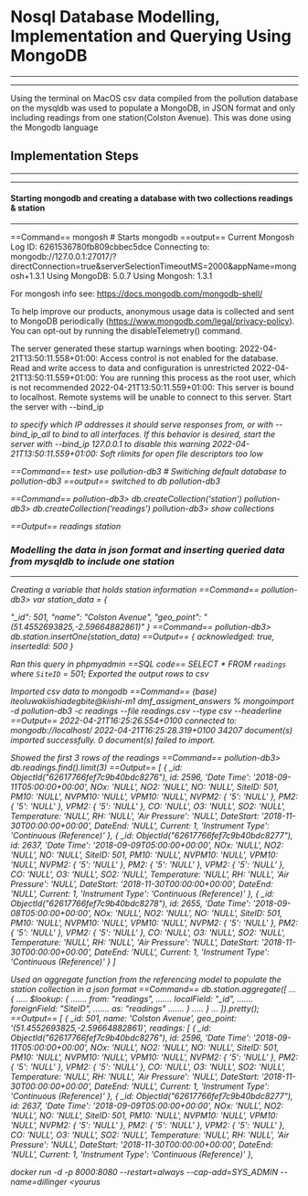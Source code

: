 # Nosql Database Modelling, Implementation and Querying Using MongoDB
----
---

Using the terminal on MacOS csv data compiled from the pollution database on the mysqldb was used to populate a MongoDB, in JSON format and only including readings from one station(Colston Avenue). This was done using the Mongodb language
## Implementation Steps
-----
---
#### Starting mongodb and creating a database with two collections readings & station
---
==Command== 
mongosh # Starts mongodb
==output==
Current Mongosh Log ID:	6261536780fb809cbbec5dce
Connecting to:		mongodb://127.0.0.1:27017/?directConnection=true&serverSelectionTimeoutMS=2000&appName=mongosh+1.3.1
Using MongoDB:		5.0.7
Using Mongosh:		1.3.1

For mongosh info see: https://docs.mongodb.com/mongodb-shell/


To help improve our products, anonymous usage data is collected and sent to MongoDB periodically (https://www.mongodb.com/legal/privacy-policy).
You can opt-out by running the disableTelemetry() command.


   The server generated these startup warnings when booting:
   2022-04-21T13:50:11.558+01:00: Access control is not enabled for the database. Read and write access to data and configuration is unrestricted
   2022-04-21T13:50:11.559+01:00: You are running this process as the root user, which is not recommended
   2022-04-21T13:50:11.559+01:00: This server is bound to localhost. Remote systems will be unable to connect to this server. Start the server with --bind_ip <address> to specify which IP addresses it should serve responses from, or with --bind_ip_all to bind to all interfaces. If this behavior is desired, start the server with --bind_ip 127.0.0.1 to disable this warning
   2022-04-21T13:50:11.559+01:00: Soft rlimits for open file descriptors too low

==Command==
test> use pollution-db3 # Switiching default database to pollution-db3
==output==
switched to db pollution-db3

==Command==
pollution-db3> db.createCollection('station')
pollution-db3> db.createCollection('readings')
pollution-db3> show collections

==Output==
readings
station 

### Modelling the data in json format and inserting queried data from mysqldb to include one station
-----
Creating a variable that holds station information
==Command== 
pollution-db3>  var station_data = {
 
"_id": 501,
"name": "Colston Avenue",
"geo_point": "(51.4552693825,-2.59664882861)"
 }
==Command== 
pollution-db3> db.station.insertOne(station_data)
==Output==
{ acknowledged: true, insertedId: 500 }

Ran this query in phpmyadmin 
==SQL code==
SELECT * FROM `readings` where `SiteID` = 501;
Exported the output rows to csv

Imported csv data to mongodb
==Command==
(base) iteoluwakiishiadegbite@kiishi-m1 dmf_assigment_answers % mongoimport -d pollution-db3 -c readings --file readings.csv --type csv --headerline
==Output==
2022-04-21T16:25:26.554+0100	connected to: mongodb://localhost/
2022-04-21T16:25:28.319+0100	34207 document(s) imported successfully. 0 document(s) failed to import.

Showed the first 3 rows of the readings
==Command==
pollution-db3> db.readings.find().limit(3)
==Output==
[
  {
    _id: ObjectId("62617766fef7c9b40bdc8276"),
    id: 2596,
    'Date Time': '2018-09-11T05:00:00+00:00',
    NOx: 'NULL',
    NO2: 'NULL',
    NO: 'NULL',
    SiteID: 501,
    PM10: 'NULL',
    NVPM10: 'NULL',
    VPM10: 'NULL',
    NVPM2: { '5': 'NULL' },
    PM2: { '5': 'NULL' },
    VPM2: { '5': 'NULL' },
    CO: 'NULL',
    O3: 'NULL',
    SO2: 'NULL',
    Temperature: 'NULL',
    RH: 'NULL',
    'Air Pressure': 'NULL',
    DateStart: '2018-11-30T00:00:00+00:00',
    DateEnd: 'NULL',
    Current: 1,
    'Instrument Type': 'Continuous (Reference)'
  },
  {
    _id: ObjectId("62617766fef7c9b40bdc8277"),
    id: 2637,
    'Date Time': '2018-09-09T05:00:00+00:00',
    NOx: 'NULL',
    NO2: 'NULL',
    NO: 'NULL',
    SiteID: 501,
    PM10: 'NULL',
    NVPM10: 'NULL',
    VPM10: 'NULL',
    NVPM2: { '5': 'NULL' },
    PM2: { '5': 'NULL' },
    VPM2: { '5': 'NULL' },
    CO: 'NULL',
    O3: 'NULL',
    SO2: 'NULL',
    Temperature: 'NULL',
    RH: 'NULL',
    'Air Pressure': 'NULL',
    DateStart: '2018-11-30T00:00:00+00:00',
    DateEnd: 'NULL',
    Current: 1,
    'Instrument Type': 'Continuous (Reference)'
  },
  {
    _id: ObjectId("62617766fef7c9b40bdc8278"),
    id: 2655,
    'Date Time': '2018-09-08T05:00:00+00:00',
    NOx: 'NULL',
    NO2: 'NULL',
    NO: 'NULL',
    SiteID: 501,
    PM10: 'NULL',
    NVPM10: 'NULL',
    VPM10: 'NULL',
    NVPM2: { '5': 'NULL' },
    PM2: { '5': 'NULL' },
    VPM2: { '5': 'NULL' },
    CO: 'NULL',
    O3: 'NULL',
    SO2: 'NULL',
    Temperature: 'NULL',
    RH: 'NULL',
    'Air Pressure': 'NULL',
    DateStart: '2018-11-30T00:00:00+00:00',
    DateEnd: 'NULL',
    Current: 1,
    'Instrument Type': 'Continuous (Reference)'
  }
]

Used an aggregate function from the referencing model to populate the station collection in a json format
==Command== 
db.station.aggregate([
...     {
.....         $lookup: {
.......             from: "readings",
.......             localField: "_id",
.......             foreignField: "SiteID",
.......             as: "readings"
.......         }
.....     }
... ]).pretty();
==Output==
[
  {
    _id: 501,
    name: 'Colston Avenue',
    geo_point: '(51.4552693825,-2.59664882861)',
    readings: [
      {
        _id: ObjectId("62617766fef7c9b40bdc8276"),
        id: 2596,
        'Date Time': '2018-09-11T05:00:00+00:00',
        NOx: 'NULL',
        NO2: 'NULL',
        NO: 'NULL',
        SiteID: 501,
        PM10: 'NULL',
        NVPM10: 'NULL',
        VPM10: 'NULL',
        NVPM2: { '5': 'NULL' },
        PM2: { '5': 'NULL' },
        VPM2: { '5': 'NULL' },
        CO: 'NULL',
        O3: 'NULL',
        SO2: 'NULL',
        Temperature: 'NULL',
        RH: 'NULL',
        'Air Pressure': 'NULL',
        DateStart: '2018-11-30T00:00:00+00:00',
        DateEnd: 'NULL',
        Current: 1,
        'Instrument Type': 'Continuous (Reference)'
      },
      {
        _id: ObjectId("62617766fef7c9b40bdc8277"),
        id: 2637,
        'Date Time': '2018-09-09T05:00:00+00:00',
        NOx: 'NULL',
        NO2: 'NULL',
        NO: 'NULL',
        SiteID: 501,
        PM10: 'NULL',
        NVPM10: 'NULL',
        VPM10: 'NULL',
        NVPM2: { '5': 'NULL' },
        PM2: { '5': 'NULL' },
        VPM2: { '5': 'NULL' },
        CO: 'NULL',
        O3: 'NULL',
        SO2: 'NULL',
        Temperature: 'NULL',
        RH: 'NULL',
        'Air Pressure': 'NULL',
        DateStart: '2018-11-30T00:00:00+00:00',
        DateEnd: 'NULL',
        Current: 1,
        'Instrument Type': 'Continuous (Reference)'
      },











docker run -d -p 8000:8080 --restart=always --cap-add=SYS_ADMIN --name=dillinger <yourus